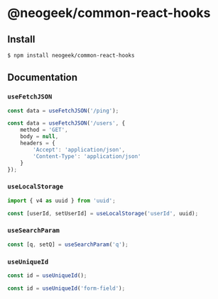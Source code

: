 # @neogeek/common-react-hooks

## Install

```bash
$ npm install neogeek/common-react-hooks
```

## Documentation

### `useFetchJSON`

```javascript
const data = useFetchJSON('/ping');
```

```javascript
const data = useFetchJSON('/users', {
    method = 'GET',
    body = null,
    headers = {
        'Accept': 'application/json',
        'Content-Type': 'application/json'
    }
});
```

### `useLocalStorage`

```javascript
import { v4 as uuid } from 'uuid';

const [userId, setUserId] = useLocalStorage('userId', uuid);
```

### `useSearchParam`

```javascript
const [q, setQ] = useSearchParam('q');
```

### `useUniqueId`

```javascript
const id = useUniqueId();
```

```javascript
const id = useUniqueId('form-field');
```
